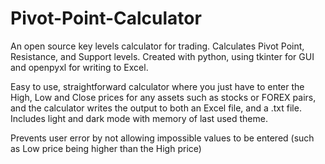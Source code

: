 # Pivot-Point-Calculator
An open source key levels calculator for trading. Calculates Pivot Point, Resistance, and Support levels.
Created with python, using tkinter for GUI and openpyxl for writing to Excel. 


Easy to use, straightforward calculator where you just have to enter the High, Low and Close prices for any assets such as stocks or FOREX pairs, and the calculator writes the output to both an Excel file, and a .txt file.
Includes light and dark mode with memory of last used theme. 

Prevents user error by not allowing impossible values to be entered (such as Low price being higher than the High price)
